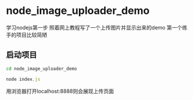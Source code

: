 # node_image_uploader_demo
学习nodejs第一步 照着网上教程写了一个上传图片并显示出来的demo 第一个练手的项目比较简陋

## 启动项目
```bash
cd node_image_uploader_demo
```
```javascript
node index.js
```
用浏览器打开localhost:8888则会展现上传页面
